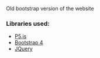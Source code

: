 Old bootstrap version of the website

### Libraries used:
* [P5.js](https://p5js.org/)
* [Bootstrap 4](https://getbootstrap.com/)
* [JQuery](https://jquery.com/)
